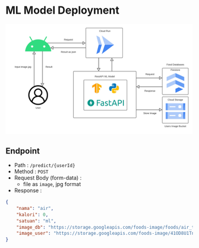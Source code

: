 # ML Model Deployment

![ml-model-diagram](https://github.com/C23-PS317/ml-model-deployment/blob/main/ml-model-diagram.png?raw=true)

## Endpoint

- Path : `/predict/{userId}`
- Method : `POST`
- Request Body (form-data) :
  - file as `image`, jpg format
- Response :

```json
{
    "nama": "air",
    "kalori": 0,
    "satuan": "ml",
    "image_db": "https://storage.googleapis.com/foods-image/foods/air_train%20(6).jpg",
    "image_user": "https://storage.googleapis.com/foods-image/41OD8U1Tn0N3GC2VMkVH5HnFf2r2/air_train%20%282%29.jpg"
}
```

